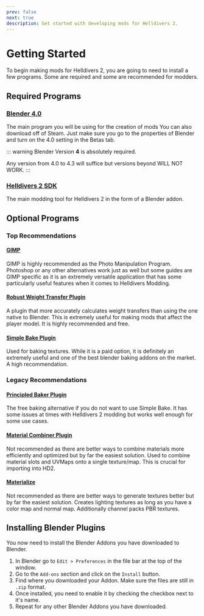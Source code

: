 ```yaml
---
prev: false
next: true
description: Get started with developing mods for Helldivers 2.
---
```


# Getting Started

To begin making mods for Helldivers 2, you are going to need to install a few programs. Some are required and some are recommended for modders.



## Required Programs

### [Blender 4.0](https://www.blender.org/download/previous-versions/)
The main program you will be using for the creation of mods
You can also download off of Steam. Just make sure you go to the properties of Blender and turn on the 4.0 setting in the Betas tab.

::: warning
Blender Version **4** is absolutely required. 

Any version from 4.0 to 4.3 will suffice but versions beyond WILL NOT WORK.
:::

### [Helldivers 2 SDK](https://github.com/Boxofbiscuits97/HD2SDK-CommunityEdition/releases/latest)
The main modding tool for Helldivers 2 in the form of a Blender addon.



## Optional Programs


### Top Recommendations

#### [GIMP](https://www.gimp.org) 
GIMP is highly recommended as the Photo Manipulation Program. Photoshop or any other alternatives work just as well but some guides are GIMP specific as it is an extremely versatile application that has some particularly useful features when it comes to Helldivers Modding.

#### [Robust Weight Transfer Plugin](https://jinxxy.com/SentFromSpaceVR/robust-weight-transfer)
A plugin that more accurately calculates weight transfers than using the one native to Blender. This is extremely useful for making mods that affect the player model. It is highly recommended and free.

#### [Simple Bake Plugin](https://superhivemarket.com/products/simplebake---simple-pbr-and-other-baking-in-blender-2)
Used for baking textures. While it is a paid option, it is definitely an extremely useful and one of the best blender baking addons on the market. A high recommendation.


### Legacy Recommendations

#### [Principled Baker Plugin](https://github.com/danielenger/Principled-Baker)
The free baking alternative if you do not want to use Simple Bake. It has some issues at times with Helldivers 2 modding but works well enough for some use cases.

#### [Material Combiner Plugin](https://github.com/Grim-es/material-combiner-addon)
Not recommended as there are better ways to combine materials more efficiently and optimized but by far the easiest solution. Used to combine material slots and UVMaps onto a single texture/map. This is crucial for importing into HD2.

#### [Materialize](https://boundingboxsoftware.com/materialize/downloads.php)
Not recommended as there are better ways to generate textures better but by far the easiest solution. Creates lighting textures as long as you have a color map and normal map. Additionally channel packs PBR textures.



## Installing Blender Plugins

You now need to install the Blender Addons you have downloaded to Blender.

1. In Blender go to `Edit > Preferences` in the file bar at the top of the window.
2. Go to the `Add-ons` section and click on the `Install` button.
3. Find where you downloaded your Addon. Make sure the files are still in `.zip` format.
4. Once installed, you need to enable it by checking the checkbox next to it's name.
5. Repeat for any other Blender Addons you have downloaded. 